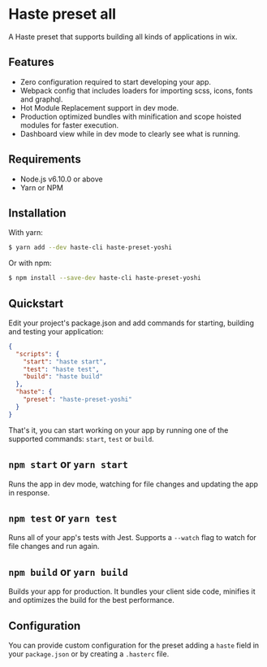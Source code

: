 # Haste preset all

A Haste preset that supports building all kinds of applications in wix.

## Features

- Zero configuration required to start developing your app.
- Webpack config that includes loaders for importing scss, icons, fonts and graphql.
- Hot Module Replacement support in dev mode.
- Production optimized bundles with minification and scope hoisted modules for faster execution.
- Dashboard view while in dev mode to clearly see what is running.

## Requirements

- Node.js v6.10.0 or above
- Yarn or NPM

## Installation

With yarn:

```sh
$ yarn add --dev haste-cli haste-preset-yoshi
```

Or with npm:

```sh
$ npm install --save-dev haste-cli haste-preset-yoshi
```

## Quickstart

Edit your project's package.json and add commands for starting, building and testing your application:

```json
{
  "scripts": {
    "start": "haste start",
    "test": "haste test",
    "build": "haste build"
  },
  "haste": {
    "preset": "haste-preset-yoshi"
  }
}
```

That's it, you can start working on your app by running one of the supported commands: `start`, `test` or `build`.

## `npm start` or `yarn start`

Runs the app in dev mode, watching for file changes and updating the app in response.

## `npm test` or `yarn test`

Runs all of your app's tests with Jest. Supports a `--watch` flag to watch for file changes and run again.

## `npm build` or `yarn build`

Builds your app for production. It bundles your client side code, minifies it and optimizes the build for the best performance.

## Configuration

You can provide custom configuration for the preset adding a `haste` field in your `package.json` or by creating a `.hasterc` file.
